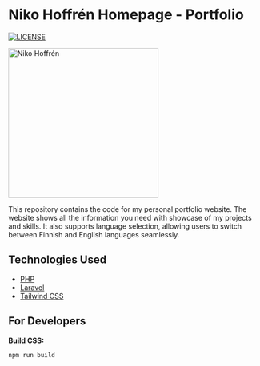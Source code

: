 # Niko Hoffrén Homepage - Portfolio
[![LICENSE](https://img.shields.io/badge/license-MIT-blue.svg)](LICENSE)

<img src="https://github.com/nikohoffren/nikohoffren-homepage/blob/main/public/nikohoffren_new3.jpg?raw=true" alt="Niko Hoffrén" width="300">

This repository contains the code for my personal portfolio website. The website shows all the information you need with showcase of my projects and skills. It also supports language selection, allowing users to switch between Finnish and English languages seamlessly.

## Technologies Used

- [PHP](https://www.php.net/)
- [Laravel](https://laravel.com/)
- [Tailwind CSS](https://tailwindcss.com/)

## For Developers

**Build CSS:**
```bash
npm run build
```
